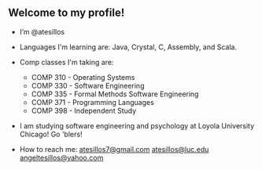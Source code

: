 ## Welcome to my profile!
- I’m @atesillos
- Languages I'm learning are: Java, Crystal, C, Assembly, and Scala.
- Comp classes I'm taking are:
  - COMP 310 - Operating Systems
  - COMP 330 - Software Engineering
  - COMP 335 - Formal Methods Software Engineering
  - COMP 371 - Programming Languages
  - COMP 398 - Independent Study
- I am studying software engineering and psychology at Loyola University Chicago! Go 'blers!
  
- How to reach me:
atesillos7@gmail.com
atesillos@luc.edu
angeltesillos@yahoo.com
<!---
atesillos/atesillos is a ✨ special ✨ repository because its `README.md` (this file) appears on your GitHub profile.
You can click the Preview link to take a look at your changes.
--->
